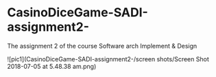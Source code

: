 # CasinoDiceGame-SADI-assignment2-
The assignment 2 of the course Software arch Implement &amp; Design

![pic1](CasinoDiceGame-SADI-assignment2-/screen shots/Screen Shot 2018-07-05 at 5.48.38 am.png)
